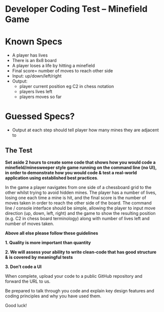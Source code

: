 Developer Coding Test – Minefield Game
======================================

# Known Specs

- A player has lives
- There is an 8x8 board
- A player loses a life by hitting a minefield
- Final score= number of moves to reach other side
- Input: up/down/left/right
- Output:
    - player current position eg C2 in chess notation
    - players lives left
    - players moves so far
    
# Guessed Specs?

- Output at each step should tell player how many mines they are adjacent to


The Test
----------

**Set aside 2 hours to create some code that shows how you would code a minefield/minesweeper style game running on the command line (no UI), in order to demonstrate how you would code & test a real-world application using established best practices**.

In the game a player navigates from one side of a chessboard grid to the other whilst trying to avoid hidden mines. The player has a number of lives, losing one each time a mine is hit, and the final score is the number of moves taken in order to reach the other side of the board. The command line / console interface should be simple, allowing the player to input move direction (up, down, left, right) and the game to show the resulting position (e.g. C2 in chess board terminology) along with number of lives left and number of moves taken.



**Above all else please follow these guidelines**

**1. Quality is more important than quantity**

**2. We will assess your ability to write clean-code that has good structure & is covered by meaningful tests**

**3. Don’t code a UI**

When complete, upload your code to a public GitHub repository and forward the URL to us.

Be prepared to talk through you code and explain key design features and coding principles and why you have used them.

Good luck!